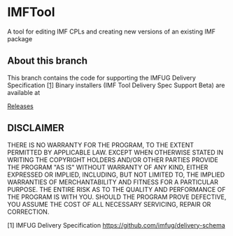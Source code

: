 # IMFTool
A tool for editing IMF CPLs and creating new versions of an existing IMF package

## About this branch
This branch contains the code for supporting the IMFUG Delivery Specification [[1]](#dsl)
Binary installers (IMF Tool Delivery Spec Support Beta) are available at 

[Releases](../../releases/)

## DISCLAIMER
  THERE IS NO WARRANTY FOR THE PROGRAM, TO THE EXTENT PERMITTED BY
APPLICABLE LAW.  EXCEPT WHEN OTHERWISE STATED IN WRITING THE COPYRIGHT
HOLDERS AND/OR OTHER PARTIES PROVIDE THE PROGRAM "AS IS" WITHOUT WARRANTY
OF ANY KIND, EITHER EXPRESSED OR IMPLIED, INCLUDING, BUT NOT LIMITED TO,
THE IMPLIED WARRANTIES OF MERCHANTABILITY AND FITNESS FOR A PARTICULAR
PURPOSE.  THE ENTIRE RISK AS TO THE QUALITY AND PERFORMANCE OF THE PROGRAM
IS WITH YOU.  SHOULD THE PROGRAM PROVE DEFECTIVE, YOU ASSUME THE COST OF
ALL NECESSARY SERVICING, REPAIR OR CORRECTION.



<a name="dsl"></a>[1] IMFUG Delivery Specification https://github.com/imfug/delivery-schema
 


